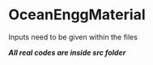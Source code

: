 # OceanEnggMaterial

Inputs need to be given within the files

***All real codes are inside src folder***

